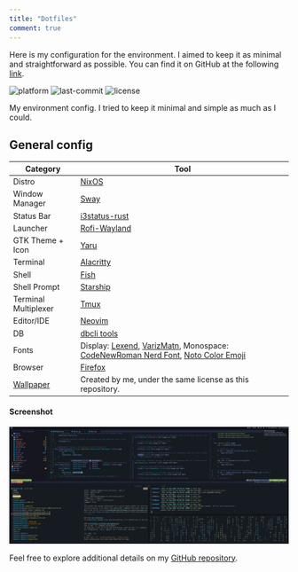 ```yaml
---
title: "Dotfiles"
comment: true
---
```


Here is my configuration for the environment. I aimed to keep it as minimal and straightforward as possible.
You can find it on GitHub at the following [link](https://github.com/mortymacs/dotfiles).

<p>
    <img src="https://img.shields.io/badge/platform-NixOS-blue?style=flat-square" alt="platform">
    <img src="https://img.shields.io/github/last-commit/mortymacs/dotfiles?style=flat-square" alt="last-commit">
    <img src="https://img.shields.io/badge/license-Creative%20Commons%20Attribution--ShareAlike%204.0-green?style=flat-square" alt="license">
</p>

My environment config. I tried to keep it minimal and simple as much as I could.

## General config
| Category | Tool |
|----------|------|
| Distro | [NixOS](https://nixos.org/) |
| Window Manager | [Sway](https://github.com/swaywm/sway) |
| Status Bar | [i3status-rust](https://github.com/greshake/i3status-rust) |
| Launcher | [Rofi-Wayland](https://github.com/lbonn/rofi) |
| GTK Theme + Icon | [Yaru](https://github.com/ubuntu/yaru) |
| Terminal | [Alacritty](https://alacritty.org) |
| Shell | [Fish](https://fishshell.com) |
| Shell Prompt | [Starship](https://github.com/starship/starship) |
| Terminal Multiplexer | [Tmux](https://github.com/tmux/tmux) |
| Editor/IDE | [Neovim](https://github.com/neovim/neovim) |
| DB | [dbcli tools](https://github.com/dbcli) |
| Fonts | Display: [Lexend](https://www.lexend.com), [VarizMatn](https://github.com/rastikerdar/vazirmatn), Monospace: [CodeNewRoman Nerd Font](https://www.nerdfonts.com), [Noto Color Emoji](https://github.com/C1710/blobmoji) |
| Browser | [Firefox](https://www.mozilla.org) |
| [Wallpaper](./home-manager/common/desktop/wallpaper.jpg) | Created by me, under the same license as this repository. |

#### Screenshot

<p align="center">
    <img src="./screenshot.png" class="img-fluid" alt="Screenshot">
</p>

Feel free to explore additional details on my [GitHub repository](https://github.com/mortymacs/dotfiles).
